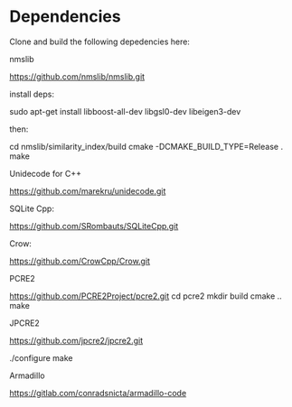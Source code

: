 Dependencies
============

Clone and build the following depedencies here:

  nmslib

  https://github.com/nmslib/nmslib.git

  install deps: 

  sudo apt-get install libboost-all-dev libgsl0-dev libeigen3-dev
  
  then:

  cd nmslib/similarity_index/build
  cmake -DCMAKE_BUILD_TYPE=Release .
  make

  Unidecode for C++

  https://github.com/marekru/unidecode.git


  SQLite Cpp:

  https://github.com/SRombauts/SQLiteCpp.git


  Crow:

  https://github.com/CrowCpp/Crow.git


  PCRE2

  https://github.com/PCRE2Project/pcre2.git
  cd pcre2
  mkdir build
  cmake ..
  make


  JPCRE2

  https://github.com/jpcre2/jpcre2.git

  ./configure
  make
  
  Armadillo

  https://gitlab.com/conradsnicta/armadillo-code
